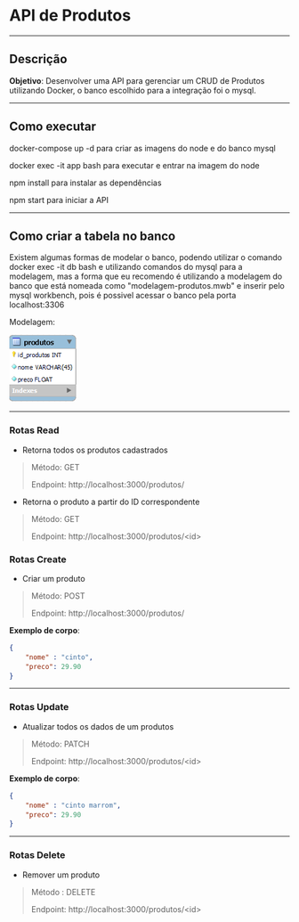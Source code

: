 # API de Produtos
----

## Descrição

**Objetivo**: Desenvolver uma API para gerenciar um CRUD de Produtos utilizando Docker, o banco escolhido para a integração foi o mysql.

----

## Como executar

docker-compose up -d para criar as imagens do node e do banco mysql

docker exec -it app bash para executar e entrar na imagem do node

npm install para instalar as dependências

npm start para iniciar a API

----

## Como criar a tabela no banco

Existem algumas formas de modelar o banco, podendo utilizar o comando docker exec -it db bash e utilizando comandos do mysql para a modelagem, mas a forma que eu recomendo é utilizando a modelagem do banco que está nomeada como "modelagem-produtos.mwb" e inserir pelo mysql workbench, pois é possivel acessar o banco pela porta localhost:3306

Modelagem:

![ScreenShot](https://github.com/LuizSergioAR/API_produtos/blob/main/banco.png)

----

### Rotas Read

- Retorna todos os produtos cadastrados

> Método: GET
>
> Endpoint: http://localhost:3000/produtos/

- Retorna o produto a partir do ID correspondente

> Método: GET
>
> Endpoint: http://localhost:3000/produtos/<id\> 
 
### Rotas Create

- Criar um produto
 
> Método: POST
> 
> Endpoint: http://localhost:3000/produtos/
 
__Exemplo de corpo__:

```json
{
    "nome" : "cinto",
    "preco": 29.90
}
```

----

### Rotas Update
 
- Atualizar todos os dados de um produtos
 
> Método: PATCH
> 
> Endpoint: http://localhost:3000/produtos/<id\> 
 
__Exemplo de corpo__:

```json
{
    "nome" : "cinto marrom",
    "preco": 29.90
}
```
 
----
 
### Rotas Delete
 
- Remover um produto
 
> Método : DELETE
> 
> Endpoint: http://localhost:3000/produtos/<id\>
